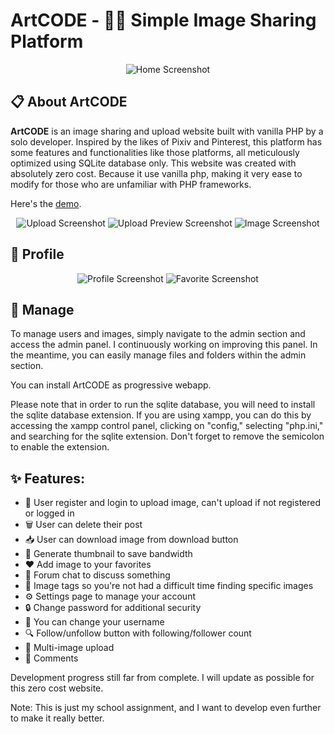 # ArtCODE - 🎨🌐 Simple Image Sharing Platform

<p align="center">
  <img src="https://raw.githubusercontent.com/BurgerIsReal01/image/main/02.png" alt="Home Screenshot">
</p>

## :clipboard: About ArtCODE 

**ArtCODE** is an image sharing and upload website built with vanilla PHP by a solo developer. Inspired by the likes of Pixiv and Pinterest, this platform has some features and functionalities like those platforms, all meticulously optimized using SQLite database only. This website was created with absolutely zero cost. Because it use vanilla php, making it very ease to modify for those who are unfamiliar with PHP frameworks.

Here's the [demo](https://previewonly.rei-hirotakachr.repl.co/).

<p align="center">
  <img src="https://raw.githubusercontent.com/BurgerIsReal01/image/main/01.png" alt="Upload Screenshot">
  <img src="https://raw.githubusercontent.com/BurgerIsReal01/image/main/03.png" alt="Upload Preview Screenshot">
  <img src="https://raw.githubusercontent.com/BurgerIsReal01/image/main/04.png" alt="Image Screenshot">
</p>

## :bust_in_silhouette: Profile

<p align="center">
  <img src="https://raw.githubusercontent.com/BurgerIsReal01/image/main/05.png" alt="Profile Screenshot">
  <img src="https://raw.githubusercontent.com/BurgerIsReal01/image/main/06.png" alt="Favorite Screenshot">
</p>

## :wrench: Manage

To manage users and images, simply navigate to the admin section and access the admin panel. I continuously working on improving this panel. In the meantime, you can easily manage files and folders within the admin section.

You can install ArtCODE as progressive webapp.

Please note that in order to run the sqlite database, you will need to install the sqlite database extension. If you are using xampp, you can do this by accessing the xampp control panel, clicking on "config," selecting "php.ini," and searching for the sqlite extension. Don't forget to remove the semicolon to enable the extension.

## :sparkles: Features:

- 📝 User register and login to upload image, can't upload if not registered or logged in
- 🗑️ User can delete their post
- 📥 User can download image from download button
- 🌅 Generate thumbnail to save bandwidth
- ❤️ Add image to your favorites
- 💬 Forum chat to discuss something
- 🔖 Image tags so you're not had a difficult time finding specific images
- ⚙️ Settings page to manage your account
- 🔒 Change password for additional security
- 👥 You can change your username
- 🔍 Follow/unfollow button with following/follower count
- 📸 Multi-image upload
- 💬 Comments

Development progress still far from complete. I will update as possible for this zero cost website.

Note: This is just my school assignment, and I want to develop even further to make it really better.

